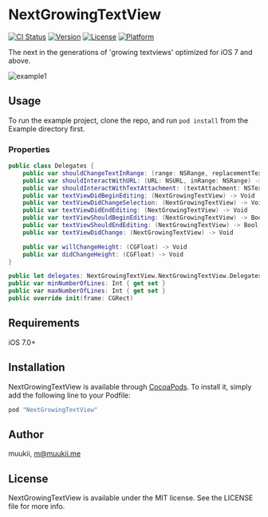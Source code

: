 # NextGrowingTextView

[![CI Status](http://img.shields.io/travis/muukii/NextGrowingTextView.svg?style=flat)](https://travis-ci.org/muukii/NextGrowingTextView)
[![Version](https://img.shields.io/cocoapods/v/NextGrowingTextView.svg?style=flat)](http://cocoapods.org/pods/NextGrowingTextView)
[![License](https://img.shields.io/cocoapods/l/NextGrowingTextView.svg?style=flat)](http://cocoapods.org/pods/NextGrowingTextView)
[![Platform](https://img.shields.io/cocoapods/p/NextGrowingTextView.svg?style=flat)](http://cocoapods.org/pods/NextGrowingTextView)

The next in the generations of 'growing textviews' optimized for iOS 7 and above.

![example1](sample1.gif)

## Usage

To run the example project, clone the repo, and run `pod install` from the Example directory first.

### Properties

```swift
public class Delegates {
    public var shouldChangeTextInRange: (range: NSRange, replacementText: String) -> Bool
    public var shouldInteractWithURL: (URL: NSURL, inRange: NSRange) -> Bool
    public var shouldInteractWithTextAttachment: (textAttachment: NSTextAttachment, inRange: NSRange) -> Bool
    public var textViewDidBeginEditing: (NextGrowingTextView) -> Void
    public var textViewDidChangeSelection: (NextGrowingTextView) -> Void
    public var textViewDidEndEditing: (NextGrowingTextView) -> Void
    public var textViewShouldBeginEditing: (NextGrowingTextView) -> Bool
    public var textViewShouldEndEditing: (NextGrowingTextView) -> Bool
    public var textViewDidChange: (NextGrowingTextView) -> Void

    public var willChangeHeight: (CGFloat) -> Void
    public var didChangeHeight: (CGFloat) -> Void
}

public let delegates: NextGrowingTextView.NextGrowingTextView.Delegates
public var minNumberOfLines: Int { get set }
public var maxNumberOfLines: Int { get set }
public override init(frame: CGRect)
```

## Requirements

iOS 7.0+

## Installation

NextGrowingTextView is available through [CocoaPods](http://cocoapods.org). To install
it, simply add the following line to your Podfile:

```ruby
pod "NextGrowingTextView"
```

## Author

muukii, m@muukii.me

## License

NextGrowingTextView is available under the MIT license. See the LICENSE file for more info.
